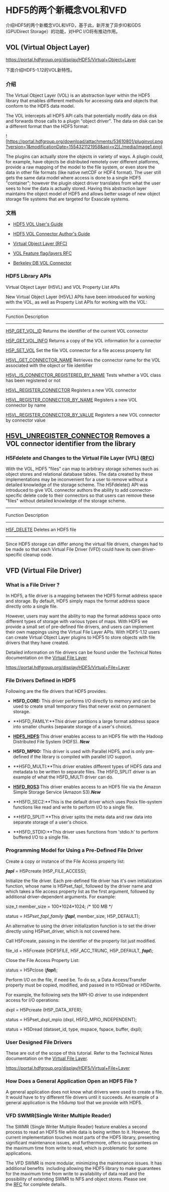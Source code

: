 # HDF5的两个新概念VOL和VFD

介绍HDF5的两个新概念VOL和VFD，基于此，新开发了异步IO和GDS (GPUDirect
Storage）的功能，对HPC I/O将有推动作用。

## VOL (Virtual Object Layer)

<https://portal.hdfgroup.org/display/HDF5/Virtual+Object+Layer>

下面介绍HDF5-1.12的VOL新特性。

### 介绍

The Virtual Object Layer (VOL) is an abstraction layer within the HDF5
library that enables different methods for accessing data and objects
that conform to the HDF5 data model.

The VOL intercepts all HDF5 API calls that potentially modify data on
disk and forwards those calls to a plugin \"object driver\". The data on
disk can be a different format than the HDF5 format:

![https://portal.hdfgroup.org/download/attachments/53610801/pluginvol.png?version=1&modificationDate=1554321121958&api=v2](./media/image1.png)

The plugins can actually store the objects in variety of ways. A plugin
could, for example, have objects be distributed remotely over different
platforms, provide a raw mapping of the model to the file system, or
even store the data in other file formats (like native netCDF or HDF4
format). The user still gets the same data model where access is done to
a single HDF5 "container"; however the plugin object driver translates
from what the user sees to how the data is actually stored. Having this
abstraction layer maintains the object model of HDF5 and allows better
usage of new object storage file systems that are targeted for Exascale
systems.

### 文档

-   [HDF5 VOL User\'s
    Guide](https://portal.hdfgroup.org/display/HDF5/HDF5+VOL+User%27s+Guide)

-   [HDF5 VOL Connector Author\'s
    Guide](https://portal.hdfgroup.org/display/HDF5/HDF5+VOL+Connector+Authors+Guide)

-   [Virtual Object Layer
    (RFC)](https://portal.hdfgroup.org/display/HDF5/Virtual+Object+Layer+RFC)

-   [VOL Feature flag/layers
    RFC](https://bitbucket.hdfgroup.org/projects/HDFFV/repos/hdf5doc/browse/RFCs/HDF5/VOL/2019-09-23-RFC_VOL_feature_flags.docx)

-   [Berkeley DB VOL
    Connector](https://bitbucket.hdfgroup.org/projects/HDF5VOL/repos/berkeley-db/browse)

### HDF5 Library APIs

Virtual Object Layer (H5VL) and VOL Property List APIs

New Virtual Object Layer (H5VL) APIs have been introduced for working
with the VOL, as well as Property List APIs for working with the VOL:

  ----------------------------------------------------------------------------------------------------------------------------------------------------
  Function                                                                                                                Description
  ----------------------------------------------------------------------------------------------------------------------- ----------------------------
  [H5P_GET_VOL_ID](https://portal.hdfgroup.org/display/HDF5/H5P_GET_VOL_ID)                                               Returns the identifier of
                                                                                                                          the current VOL connector

  [H5P_GET_VOL_INFO](https://portal.hdfgroup.org/display/HDF5/H5P_GET_VOL_INFO)                                           Returns a copy of the VOL
                                                                                                                          information for a connector

  [H5P_SET_VOL](https://portal.hdfgroup.org/display/HDF5/H5P_SET_VOL)                                                     Set the file VOL connector
                                                                                                                          for a file access property
                                                                                                                          list

  [H5VL_GET_CONNECTOR_NAME](https://portal.hdfgroup.org/display/HDF5/H5VL_GET_CONNECTOR_NAME)                             Retrieves the connector name
                                                                                                                          for the VOL associated with
                                                                                                                          the object or file
                                                                                                                          identifier

  [H5VL_IS_CONNECTOR_REGISTERED_BY_NAME](https://portal.hdfgroup.org/display/HDF5/H5VL_IS_CONNECTOR_REGISTERED_BY_NAME)   Tests whether a VOL class
                                                                                                                          has been registered or not

  [H5VL_REGISTER_CONNECTOR](https://portal.hdfgroup.org/display/HDF5/H5VL_REGISTER_CONNECTOR)                             Registers a new VOL
                                                                                                                          connector

  [H5VL_REGISTER_CONNECTOR_BY_NAME](https://portal.hdfgroup.org/display/HDF5/H5VL_REGISTER_CONNECTOR_BY_NAME)             Registers a new VOL
                                                                                                                          connector by name

  [H5VL_REGISTER_CONNECTOR_BY_VALUE](https://portal.hdfgroup.org/display/HDF5/H5VL_REGISTER_CONNECTOR_BY_VALUE)           Registers a new VOL
                                                                                                                          connector by connector value

  [H5VL_UNREGISTER_CONNECTOR](https://portal.hdfgroup.org/display/HDF5/H5VL_UNREGISTER_CONNECTOR)                         Removes a VOL connector
                                                                                                                          identifier from the library
  ----------------------------------------------------------------------------------------------------------------------------------------------------

### H5Fdelete and Changes to the Virtual File Layer (VFL) ([RFC](https://portal.hdfgroup.org/display/HDF5/H5Fdelete+RFC)) 

With the VOL, HDF5 \"files\" can map to arbitrary storage schemes such
as object stores and relational database tables. The data created by
these implementations may be inconvenient for a user to remove without a
detailed knowledge of the storage scheme. The H5Fdelete() API was
introduced to give VOL connector authors the ability to add
connector-specific delete code to their connectors so that users can
remove these \"files\" without detailed knowledge of the storage scheme.

  ------------------------------------------------------------------------------------------------------------
  Function                                                            Description
  ------------------------------------------------------------------- ----------------------------------------
  [H5F_DELETE](https://portal.hdfgroup.org/display/HDF5/H5F_DELETE)   Deletes an HDF5 file

  ------------------------------------------------------------------------------------------------------------

Since HDF5 storage can differ among the virtual file drivers, changes
had to be made so that each Virtual File Driver (VFD) could have its own
driver-specific cleanup code.

## VFD (Virtual File Driver)

### What is a File Driver ? 

In HDF5, a file driver is a mapping between the HDF5 format address
space and storage. By default, HDF5 simply maps the format address space
directly onto a single file.

However, users may want the ability to map the format address space onto
different types of storage with various types of maps. With HDF5 we
provide a small set of pre-defined file drivers, and users can implement
their own mappings using the Virtual File Layer APIs. With HDF5-1.12
users can create Virtual Object Layer plugins to HDF5 to store objects
with file drivers that they have created.

Detailed information on file drivers can be found under the Technical
Notes documentation on the [Virtual File
Layer](https://portal.hdfgroup.org/display/HDF5/Virtual+File+Layer)

https://portal.hdfgroup.org/display/HDF5/Virtual+File+Layer

### File Drivers Defined in HDF5

Following are the file drivers that HDF5 provides.

-   **H5FD_CORE:** This driver performs I/O directly to memory and can
    be used to create small temporary files that never exist on
    permanent storage.

-   **H5FD_FAMILY:**This driver partitions a large format address space
    into smaller chunks (separate storage of a user\'s choice).

-   [**HDF5_HDFS**](https://portal.hdfgroup.org/display/HDF5/Virtual+File+Drivers+-+S3+and+HDFS):This
    driver enables access to an HDF5 file with the Hadoop Distributed
    File System (HDFS). ***New***

-   **H5FD_MPIIO:** This driver is used with Parallel HDF5, and is only
    pre-defined if the library is compiled with parallel I/O support.

-   **H5FD_MULTI:**This driver enables different types of HDF5 data and
    metadata to be written to separate files. The H5FD_SPLIT driver is
    an example of what the H5FD_MULTI driver can do.

-   [**H5FD_ROS3**](https://portal.hdfgroup.org/display/HDF5/Virtual+File+Drivers+-+S3+and+HDFS):This
    driver enables access to an HDF5 file via the Amazon Simple Storage
    Service (Amazon S3).***New***

-   **H5FD_SEC2:**This is the default driver which uses Posix
    file-system functions like read and write to perform I/O to a single
    file.

-   **H5FD_SPLIT:**This driver splits the meta data and raw data into
    separate storage of a user\'s choice.

-   **H5FD_STDIO:**This driver uses functions from \'stdio.h\' to
    perform buffered I/O to a single file.

### Programming Model for Using a Pre-Defined File Driver

Create a copy or instance of the File Access property list:

***fapl*** = H5Pcreate (H5P_FILE_ACCESS);

Initialize the file driver. Each pre-defined file driver has it\'s own
initialization function, whose name is H5Pset_fapl\_ followed by the
driver name and which takes a file access property list as the first
argument, followed by additional driver-dependent arguments. For
example:

size_t member_size = 100\*1024\*1024; /\* 100 MB \*/

status = *H5Pset_fapl_family* (***fapl***, member_size, H5P_DEFAULT);

An alternative to using the driver initialization function is to set the
driver directly using H5Pset_driver, which is not covered here.

Call H5Fcreate, passing in the identifier of the property list just
modified.

file_id = H5Fcreate (HDF5FILE, H5F_ACC_TRUNC, H5P_DEFAULT, ***fapl***);

Close the File Access Property List:

status = H5Pclose (***fapl***);

Perform I/O on the file, if need be. To do so, a Data Access/Transfer
property must be copied, modified, and passed in to H5Dread or H5Dwrite.

For example, the following sets the MPI-IO driver to use independent
access for I/O operations:

dxpl = H5Pcreate (H5P_DATA_XFER);

status = H5Pset_dxpl_mpio (dxpl, H5FD_MPIO_INDEPENDENT);

status = H5Dread (dataset_id, type, mspace, fspace, buffer, dxpl);

### User Designed File Drivers

These are out of the scope of this tutorial. Refer to the Technical
Notes documentation on the [Virtual File
Layer](https://portal.hdfgroup.org/display/HDF5/Virtual+File+Layer).

https://portal.hdfgroup.org/display/HDF5/Virtual+File+Layer

### How Does a General Application Open an HDF5 File ? 

A general application does not know what drivers were used to create a
file. It would have to try different file drivers until it succeeds. An
example of a general application is the h5dump tool that we provide with
HDF5.

### VFD SWMR(Single Writer Multiple Reader)

The SWMR (Single Writer Multiple Reader) feature enables a second
process to read an HDF5 file while data is being written to it. However,
the current implementation touches most parts of the HDF5 library,
presenting significant maintenance issues, and furthermore, offers no
guarantees on the maximum time from write to read, which is problematic
for some applications.

The VFD SWMR is more modular, minimizing the maintenance issues. It has
additional benefits  including allowing the HDF5 library to make
guarantees for the maximum time from write to availability of data read
and the possibility of extending SWMR to NFS and object stores. Please
see
the [RFC](https://portal.hdfgroup.org/display/HDF5/VFD+SWMR+-+RFC) for
complete details.
